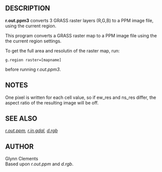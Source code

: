 ## DESCRIPTION

**r.out.ppm3** converts 3 GRASS raster layers (R,G,B) to a PPM image
file, using the current region.

This program converts a GRASS raster map to a PPM image file using the
the current region settings.

To get the full area and resolutin of the raster map, run:

```shell
g.region raster=[mapname]
```

before running *r.out.ppm3*.

## NOTES

One pixel is written for each cell value, so if ew_res and ns_res
differ, the aspect ratio of the resulting image will be off.

## SEE ALSO

*[r.out.ppm](r.out.ppm.md),* *[r.in.gdal](r.in.gdal.md),*
*[d.rgb](d.rgb.md)*

## AUTHOR

Glynn Clements  
Based upon *r.out.ppm* and *d.rgb*.
